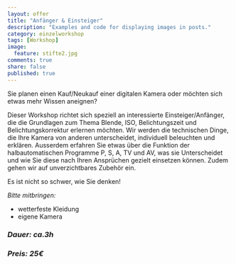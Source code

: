 ```yaml
---
layout: offer
title: "Anfänger & Einsteiger"
description: "Examples and code for displaying images in posts."
category: einzelworkshop
tags: [Workshop]
image:
  feature: stifte2.jpg
comments: true
share: false
published: true
---
```


Sie planen einen Kauf/Neukauf einer digitalen Kamera oder möchten sich etwas mehr Wissen aneignen?

Dieser Workshop richtet sich speziell an interessierte Einsteiger/Anfänger, die die Grundlagen zum Thema Blende, ISO, Belichtungszeit und Belichtungskorrektur erlernen möchten. 
Wir werden die technischen Dinge, die Ihre Kamera von anderen unterscheidet, individuell beleuchten und erklären. 
Ausserdem erfahren Sie etwas über die Funktion der halbautomatischen Programme P, S, A, TV und AV, was sie Unterscheidet und wie Sie diese nach Ihren Ansprüchen gezielt einsetzen können. Zudem gehen wir auf unverzichtbares Zubehör ein.

Es ist nicht so schwer, wie Sie denken!

*Bitte mitbringen:*

* wetterfeste Kleidung
* eigene Kamera  

### *Dauer: ca.3h*

### *Preis: 25€*